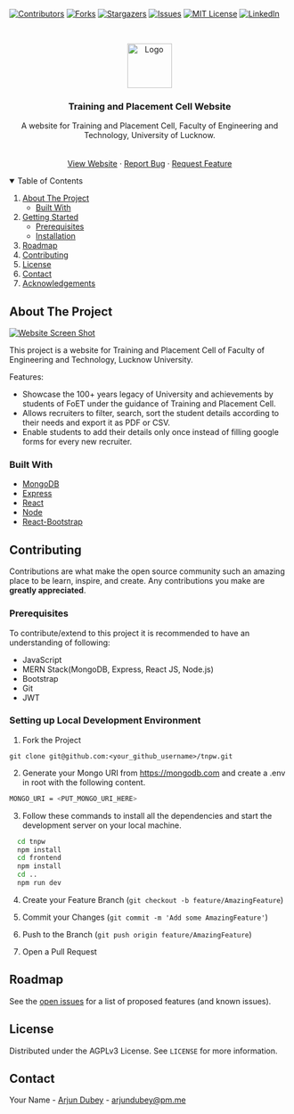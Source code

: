 [![Contributors][contributors-shield]][contributors-url]
[![Forks][forks-shield]][forks-url]
[![Stargazers][stars-shield]][stars-url]
[![Issues][issues-shield]][issues-url]
[![MIT License][license-shield]][license-url]
[![LinkedIn][linkedin-shield]][linkedin-url]

<!-- PROJECT LOGO -->
<br />
<p align="center">
  <a href="https://github.com/arjundubey-cr/tnpweb">
    <img src="https://scontent.fagr1-2.fna.fbcdn.net/v/t1.6435-9/83747697_1037778316576420_3166785116550725632_n.jpg?_nc_cat=110&ccb=1-3&_nc_sid=973b4a&_nc_ohc=U6a0Y45KZhkAX_7adn8&_nc_ht=scontent.fagr1-2.fna&oh=08f45c72af5598f5adf45d00bfdcf061&oe=60D576A6" alt="Logo" width="80" height="80">
  </a>

  <h3 align="center">Training and Placement Cell Website</h3>

  <p align="center">
    A website for Training and Placement Cell, Faculty of Engineering and Technology, University of Lucknow.
    <br />
    <br />
    <br />
    <a href="https://tnpweb.herokuapp.com">View Website</a>
    ·
    <a href="https://github.com/arjundubey-cr/tnpw/issues">Report Bug</a>
    ·
    <a href="https://github.com/arjundubey-cr/tnpw/issues">Request Feature</a>
  </p>
</p>

<!-- TABLE OF CONTENTS -->
<details open="open">
  <summary>Table of Contents</summary>
  <ol>
    <li>
      <a href="#about-the-project">About The Project</a>
      <ul>
        <li><a href="#built-with">Built With</a></li>
      </ul>
    </li>
    <li>
      <a href="#getting-started">Getting Started</a>
      <ul>
        <li><a href="#prerequisites">Prerequisites</a></li>
        <li><a href="#installation">Installation</a></li>
      </ul>
    </li>
    <li><a href="#roadmap">Roadmap</a></li>
    <li><a href="#contributing">Contributing</a></li>
    <li><a href="#license">License</a></li>
    <li><a href="#contact">Contact</a></li>
    <li><a href="#acknowledgements">Acknowledgements</a></li>
  </ol>
</details>

<!-- ABOUT THE PROJECT -->

## About The Project

[![Website Screen Shot][product-screenshot]](https://tnpweb.herokuapp.com)

This project is a website for Training and Placement Cell of Faculty of Engineering and Technology, Lucknow University.

Features:

- Showcase the 100+ years legacy of University and achievements by students of FoET under the guidance of Training and Placement Cell.
- Allows recruiters to filter, search, sort the student details according to their needs and export it as PDF or CSV.
- Enable students to add their details only once instead of filling google forms for every new recruiter.

### Built With

- [MongoDB](https://www.mongodb.com/)
- [Express](https://expressjs.com/)
- [React](https://reactjs.org/)
- [Node](https://nodejs.org/en/)
- [React-Bootstrap](https://getbootstrap.com)

<!-- GETTING STARTED -->

## Contributing

Contributions are what make the open source community such an amazing place to be learn, inspire, and create. Any contributions you make are **greatly appreciated**.

### Prerequisites

To contribute/extend to this project it is recommended to have an understanding of following:

- JavaScript
- MERN Stack(MongoDB, Express, React JS, Node.js)
- Bootstrap
- Git
- JWT

### Setting up Local Development Environment

1. Fork the Project

```git
git clone git@github.com:<your_github_username>/tnpw.git
```

2. Generate your Mongo URI from https://mongodb.com and create a .env in root with the following content.

```sh
MONGO_URI = <PUT_MONGO_URI_HERE>
```

3. Follow these commands to install all the dependencies and start the development server on your local machine.

```sh
  cd tnpw
  npm install
  cd frontend
  npm install
  cd ..
  npm run dev
```

4. Create your Feature Branch (`git checkout -b feature/AmazingFeature`)

5. Commit your Changes (`git commit -m 'Add some AmazingFeature'`)

6. Push to the Branch (`git push origin feature/AmazingFeature`)

7. Open a Pull Request

<!-- ROADMAP -->

## Roadmap

See the [open issues](https://github.com/arjundubey-cr/tnpw/issues) for a list of proposed features (and known issues).

## License

Distributed under the AGPLv3 License. See `LICENSE` for more information.

<!-- CONTACT -->

## Contact

Your Name - [Arjun Dubey](https://linkedin.com/in/arjundubeycr) - arjundubey@pm.me

<!-- ACKNOWLEDGEMENTS -->
<!--
## Acknowledgements

- [GitHub Emoji Cheat Sheet](https://www.webpagefx.com/tools/emoji-cheat-sheet) -->

<!-- MARKDOWN LINKS & IMAGES -->
<!-- https://www.markdownguide.org/basic-syntax/#reference-style-links -->

[contributors-shield]: https://img.shields.io/github/contributors/arjundubey-cr/tnpw.svg?style=for-the-badge
[contributors-url]: https://github.com/arjundubey-cr/tnpw/graphs/contributors
[forks-shield]: https://img.shields.io/github/forks/arjundubey-cr/tnpw.svg?style=for-the-badge
[forks-url]: https://github.com/arjundubey-cr/tnpw/network/members
[stars-shield]: https://img.shields.io/github/stars/arjundubey-cr/tnpw.svg?style=for-the-badge
[stars-url]: https://github.com/arjundubey-cr/tnpw/stargazers
[issues-shield]: https://img.shields.io/github/issues/arjundubey-cr/tnpw.svg?style=for-the-badge
[issues-url]: https://github.com/arjundubey-cr/tnpw/issues
[license-shield]: https://img.shields.io/github/license/arjundubey-cr/tnpw.svg?style=for-the-badge
[license-url]: https://github.com/arjundubey-cr/tnpw/blob/master/LICENSE.txt
[linkedin-shield]: https://img.shields.io/badge/-LinkedIn-black.svg?style=for-the-badge&logo=linkedin&colorB=555
[linkedin-url]: https://linkedin.com/in/arjundubeycr
[product-screenshot]: https://res.cloudinary.com/arjundubeycr/image/upload/v1623351189/tnpweb-herokuapp-com-1024x768desktop-66f990_y109et.png
